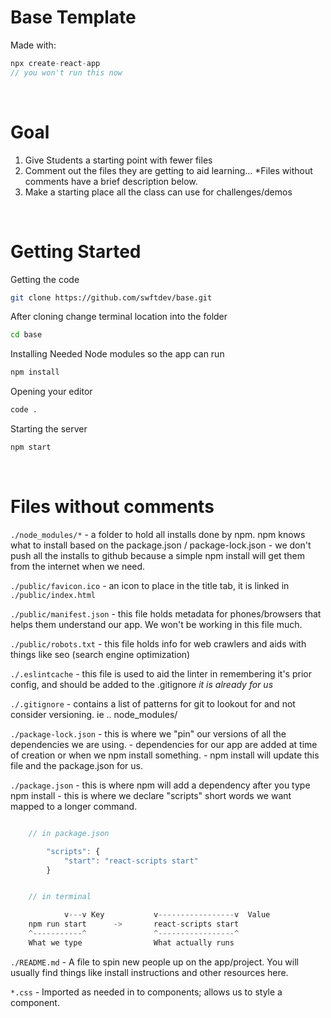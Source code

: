 # Base Template
Made with:

```javascript
npx create-react-app 
// you won't run this now
```
<br />

# Goal 
1. Give Students a starting point with fewer files
2. Comment out the files they are getting to aid learning...
    *Files without comments have a brief description below.
3. Make a starting place all the class can use for challenges/demos

<br />

# Getting Started
Getting the code
```bash
git clone https://github.com/swftdev/base.git
```

After cloning change terminal location
into the folder
```bash
cd base
```

Installing Needed Node modules so the app
can run
```bash
npm install
```

Opening your editor
```bash
code .
```

Starting the server
```bash
npm start
```

<br />

# Files without comments

`./node_modules/*`
    - a folder to hold all installs done by npm. npm knows what to install based on the package.json / package-lock.json 
    - we don't push all the installs to github because a simple npm install will get them from the internet when we need.

`./public/favicon.ico`
    - an icon to place in the title tab, it is linked in `./public/index.html`

`./public/manifest.json`
    - this file holds metadata for phones/browsers that helps them understand our app. We won't be working in this file much.

`./public/robots.txt`
    - this file holds info for web crawlers and aids with things like seo (search engine optimization)

`./.eslintcache`
    - this file is used to aid the linter in remembering it's prior config, and should be added to the .gitignore *it is already for us* 

`./.gitignore`
    - contains a list of patterns for git to lookout for and not consider versioning. ie .. node_modules/

`./package-lock.json`
    - this is where we "pin" our versions of all the dependencies we are using. 
    - dependencies for our app are added at time of creation or when we npm install something.
    - npm install will update this file and the package.json for us.

`./package.json`
    - this is where npm will add a dependency after you type npm install
    - this is where we declare "scripts" short words we want mapped to a longer command.
    <br/>

```javascript

    // in package.json

        "scripts": {
            "start": "react-scripts start"
        }


    // in terminal

            v---v Key           v-----------------v  Value
    npm run start      ->       react-scripts start
    ^-----------^               ^-----------------^ 
    What we type                What actually runs
```


`./README.md`
    - A file to spin new people up on the app/project. You will usually find things like install instructions
    and other resources here.

`*.css`
    - Imported as needed in to components; allows us to style a component.